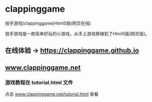 # clappinggame
拍手游戏(clappinggame)Html5版(网页在线)

拍手游戏是一款简单好玩的小游戏，从手上游戏移植到了Html5版(网页版)。

## 在线体验 → https://clappinggame.github.io

## www.clappinggame.net

### 游戏教程在 tutorial.html 文件
点击 www.clappinggame.net/tutorial.html 查看
